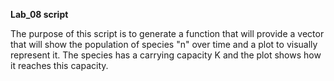 **Lab_08 script**

The purpose of this script is to generate a function that will provide a vector that will show the population of species "n" over time and a plot to visually 
represent it.  The species has a carrying capacity K and the plot shows how it reaches this capacity.